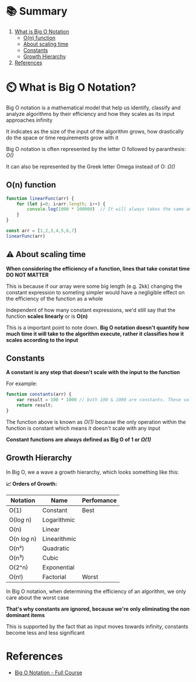 # :books: Summary

1. [What is Big O Notation](#timer_clock-what-is-big-o-notation)
    - [O(n) function](#on-function)
    - [About scaling time](#warning-about-scaling-time)
    - [Constants](#constants)
    - [Growth Hierarchy](#growth-hierarchy)
0. [References](#references)

# :timer_clock: What is Big O Notation?

Big O notation is a mathematical model that help us identify, classify and analyze algorithms by their efficiency and how they scales as its input approaches infinity

It indicates as the size of the input of the algorithm grows, how drastically do the space or time requirements grow with it

Big O notation is often represented by the letter O followed by paranthesis: _O()_

It can also be represented by the Greek letter Omega instead of O: _Ω()_

## O(n) function

```js
function linearFunc(arr) {
    for (let i=0; i<arr.length; i++) {
        console.log(1000 * 100000)  // It will always takes the same amount of time to execute => It's a constant time
    }
}

const arr = [1,2,3,4,5,6,7]
linearFunc(arr)
```

## :warning: About scaling time

**When considering the efficiency of a function, lines that take constat time DO NOT MATTER**

This is because if our array were some big length (e.g. 2kk) changing the constant expression to someting simpler would have a negligible effect on the efficiency of the function as a whole

Independent of how many constant expressions, we'd still say that the function **scales linearly** or is **O(n)**

This is a important point to note down. **Big O notation doesn't quantify how much time it will take to the algorithm execute, rather it classifies how it scales according to the input**

## Constants

**A constant is any step that doesn't scale with the input to the function**

For example:

```js
function constants(arr) {
    var result = 100 * 1000 // both 100 & 1000 are constants. These values are always the same
    return result;
}
```

The function above is known as _O(1)_ because the only operation within the function is constant which means it doesn't scale with any input

**Constant functions are always defined as Big O of 1 or _Ω(1)_**

## Growth Hierarchy

In Big O, we a wave a growth hierarchy, which looks something like this:

**📈 Orders of Growth:**

| Notation | Name  | Perfomance |
|-------|-------|-------|
| O(1)  | Constant | Best |
| O(_log_ n) | Logarithmic |
| O(n) | Linear |
| O(n _log_ n) | Linearithmic |
| O(n²) | Quadratic |
| O(n³) | Cubic |
| O(2^n) | Exponential |
| O(n!) | Factorial | Worst |

In Big O notation, when determining the efficiency of an algorithm, we only care about the worst case

**That's why constants are ignored, because we're only eliminating the non dominant items**

This is supported by the fact that as input moves towards infinity, constants become less and less significant

# References

- [Big O Notation - Full Course](https://www.youtube.com/watch?v=Mo4vesaut8g)
